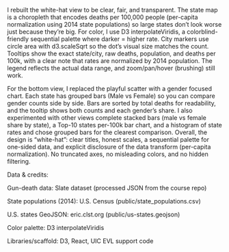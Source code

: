 I rebuilt the white-hat view to be clear, fair, and transparent. The state map is a choropleth that encodes deaths per 100,000 people (per-capita normalization using 2014 state populations) so large states don’t look worse just because they’re big. For color, I use D3 interpolateViridis, a colorblind-friendly sequential palette where darker = higher rate. City markers use circle area with d3.scaleSqrt so the dot’s visual size matches the count. Tooltips show the exact state/city, raw deaths, population, and deaths per 100k, with a clear note that rates are normalized by 2014 population. The legend reflects the actual data range, and zoom/pan/hover (brushing) still work.

For the bottom view, I replaced the playful scatter with a gender focused chart. Each state has grouped bars (Male vs Female) so you can compare gender counts side by side. Bars are sorted by total deaths for readability, and the tooltip shows both counts and each gender’s share. I also experimented with other views complete stacked bars (male vs female share by state), a Top-10 states per-100k bar chart, and a histogram of state rates and chose grouped bars for the clearest comparison. Overall, the design is “white-hat”: clear titles, honest scales, a sequential palette for one-sided data, and explicit disclosure of the data transform (per-capita normalization). No truncated axes, no misleading colors, and no hidden filtering.

Data & credits: 

Gun-death data: Slate dataset (processed JSON from the course repo)

State populations (2014): U.S. Census (public/state_populations.csv)

U.S. states GeoJSON: eric.clst.org (public/us-states.geojson)

Color palette: D3 interpolateViridis

Libraries/scaffold: D3, React, UIC EVL support code